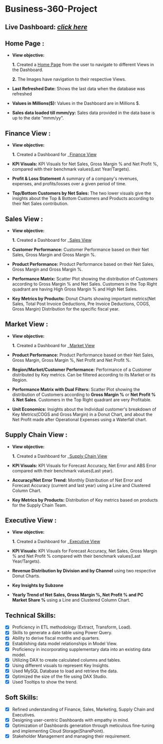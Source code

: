 # Business-360-Project

## Live Dashboard: _[click here](https://app.powerbi.com/view?r=eyJrIjoiZTQ3NDJiZTctMTQ3OS00YTFhLTkwNDgtNTBiYzAwMjVkNzU4IiwidCI6ImM2ZTU0OWIzLTVmNDUtNDAzMi1hYWU5LWQ0MjQ0ZGM1YjJjNCJ9&pageName=ReportSection0e765c0061580b067c73)_ 
## Home Page :

- **View objective:** 

    **1.** Created a [Home Page](https://github.com/NIKHIL50198/Business-360-Project/blob/d393e0cf0aaa887b8f154c2bc33877831073da36/images/home.jpg)
 from the user to navigate to different Views in the Dashboard.

    **2.** The Images have navigation to their respective Views.

- **Last Refreshed Date:** Shows the last data when the database was refreshed

- **Values in Millions($):** Values in the Dashboard are in Millions $.

- **Sales data loaded till mmm/yy:** Sales data provided in the data base is up to the date "mmm/yy".


## Finance View :

- **View objective:** 

    **1.** Created a Dashboard for _[Finance View](https://github.com/NIKHIL50198/Business-360-Project/blob/d393e0cf0aaa887b8f154c2bc33877831073da36/images/Finance%20view.jpg)

- **KPI Visuals:** KPI Visuals for Net Sales, Gross Margin % and Net Profit %, compared with their benchmark values(Last Year/Targets).

- **Profit & Loss Statement** A summary of a company's revenues, expenses, and profits/losses over a given period of time.

- **Top/Bottom Customers by Net Sales:** The two lower visuals give the insights about the Top & Bottom Customers and Products according to their Net Sales contribution.

## Sales View :

- **View objective:** 

    **1.** Created a Dashboard for _[Sales View](https://github.com/NIKHIL50198/Business-360-Project/blob/770945a691aa18d97733c710bdb3ce4badb701e5/images/sales%20view.jpg)
  
- **Customer Performance:** Customer Performance based on their Net Sales, Gross Margin and Gross Margin %.

- **Product Performance:** Product Performance based on their Net Sales, Gross Margin and Gross Margin %.

- **Performance Matrix:** Scatter Plot showing the distribution of Customers according to Gross Margin % and Net Sales. Customers in the Top Right quadrant are having High Gross Margin % and High Net Sales.

- **Key Metrics by Products:** Donut Charts showing important metrics(Net Sales, Total Post Invoice Deductions, Pre Invoice Deductions, COGS, Gross Margin) Distribution for the specific fiscal year.

## Market View :

- **View objective:** 

    **1.** Created a Dashboard for _[Market View](https://github.com/NIKHIL50198/Business-360-Project/blob/d393e0cf0aaa887b8f154c2bc33877831073da36/images/Marketing%20view.jpg)

- **Product Performance:** Product Performance based on their Net Sales, Gross Margin, Gross Margin %, Net Profit and Net Profit %.
  
- **Region/Market/Customer Performance:** Performance of a Customer distributed by Key metrics. Can be filtered according to its Market or its Region.

- **Performance Matrix with Dual Filters:** Scatter Plot showing the distribution of Customers according to **Gross Margin %** or **Net Profit %** & **Net Sales**. Customers in the Top Right quadrant are very Profitable.

- **Unit Economics:** Insights about the Individual customer's breakdown of Key Metrics(COGS and Gross Margin) in a Donut Chart, and about the Net Profit made after Operational Expenses using a Waterfall chart.

## Supply Chain View :

- **View objective:** 

    **1.** Created a Dashboard for _[Supply Chain View](https://github.com/NIKHIL50198/Business-360-Project/blob/d393e0cf0aaa887b8f154c2bc33877831073da36/images/supply%20chain%20view.jpg
)
- **KPI Visuals:** KPI Visuals for Forecast Accuracy, Net Error and ABS Error compared with their benchmark values(Last year).

- **Accuracy/Net Error Trend:** Monthly Distribution of Net Error and Forecast Accuracy (current and last year) using a Line and Clustered Column Chart.

- **Key Metrics by Products:** Distribution of Key metrics based on products for the Supply Chain Team.

## Executive View :

- **View objective:** 

    **1.** Created a Dashboard for _[Executive View](https://github.com/NIKHIL50198/Business-360-Project/blob/d393e0cf0aaa887b8f154c2bc33877831073da36/images/Executive%20view.jpg)

- **KPI Visuals:** KPI Visuals for Forecast Accuracy, Net Sales, Gross Margin % and Net Profit % compared with their benchmark values(Last Year/Targets).

- **Revenue Distribution by Division and by Channel** using two respective Donut Charts.

- **Key Insights by Subzone**

- **Yearly Trend of Net Sales, Gross Margin %, Net Profit % and PC Market Share %** using a Line and Clustered Column Chart.

   

## Technical Skills:
- [x]	Proficiency in ETL methodology (Extract, Transform, Load).
- [x]	Skills to generate a date table using Power Query.
- [x]	Ability to derive fiscal months and quarters.
- [x]	Establishing data model relationships in Model View.
- [x]	Proficiency in incorporating supplementary data into an existing data model.
- [x]	Utilizing DAX to create calculated columns and tables.
- [x]	Using different visuals to represent Key Insights.
- [x]	Used MySQL Database to load and retrieve the data.
- [x]	Optimized the size of the file using DAX Studio.
- [x]	Used Tooltips to show the trend.

## Soft Skills:
- [x]	Refined understanding of Finance, Sales, Marketing, Supply Chain and Executives.
- [x]	Designing user-centric Dashboards with empathy in mind.
- [x]	Optimization of Dashboards generation through meticulous fine-tuning and implementing Cloud Storage(SharePoint).
- [x]	Stakeholder Management and managing their requirement.
